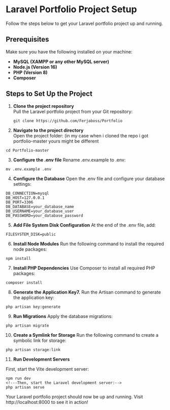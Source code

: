 # Laravel Portfolio Project Setup

Follow the steps below to get your Laravel portfolio project up and running.

## Prerequisites

Make sure you have the following installed on your machine:

- **MySQL (XAMPP or any other MySQL server)**
- **Node.js (Version 16)**
- **PHP (Version 8)**
- **Composer**

## Steps to Set Up the Project

1. **Clone the project repository**  
   Pull the Laravel portfolio project from your Git repository:
   ```
   git clone https://github.com/Ferjaboss/Portfolio
   ``` 
2. **Navigate to the project directory**  
Open the project folder: (in my case when i cloned the repo i got portfolio-master yours might be different 

```
cd Portfolio-master
```

3. **Configure the .env file**
Rename .env.example to .env:

```
mv .env.example .env
```

4. **Configure the Database**
Open the .env file and configure your database settings:

```
DB_CONNECTION=mysql
DB_HOST=127.0.0.1
DB_PORT=3306
DB_DATABASE=your_database_name
DB_USERNAME=your_database_user
DB_PASSWORD=your_database_password
```

5. **Add File System Disk Configuration**
At the end of the .env file, add:

```
FILESYSTEM_DISK=public
```

6. **Install Node Modules**
Run the following command to install the required node packages:

```
npm install
```

7. **Install PHP Dependencies**
Use Composer to install all required PHP packages:

```
composer install
```

8. **Generate the Application Key7.**
Run the Artisan command to generate the application key:

```
php artisan key:generate
```

9. **Run Migrations**
Apply the database migrations:

```
php artisan migrate
```

10. **Create a Symlink for Storage**
Run the following command to create a symbolic link for storage:

```
php artisan storage:link
```

11. **Run Development Servers**

First, start the Vite development server:
```
npm run dev
<!---Then, start the Laravel development server:-->
php artisan serve
```
Your Laravel portfolio project should now be up and running. Visit http://localhost:8000 to see it in action!
